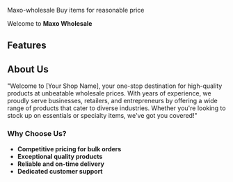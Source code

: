 Maxo-wholesale
Buy items for reasonable price

Welcome to **Maxo Wholesale**

## Features

## About Us
"Welcome to [Your Shop Name], your one-stop destination for high-quality products at unbeatable wholesale prices. With years of experience, we proudly serve businesses, retailers, and entrepreneurs by offering a wide range of products that cater to diverse industries. Whether you're looking to stock up on essentials or specialty items, we've got you covered!"

### Why Choose Us?

- **Competitive pricing for bulk orders**
- **Exceptional quality products**
- **Reliable and on-time delivery**
- **Dedicated customer support**

